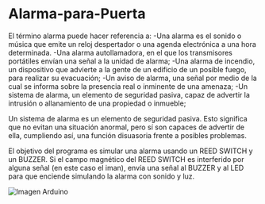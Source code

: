 # Alarma-para-Puerta
El término alarma puede hacer referencia a:
  -Una alarma es el sonido o música que emite un reloj despertador o una agenda electrónica a una hora determinada.
  -Una alarma autollamadora, en el que los transmisores portátiles envían una señal a la unidad de alarma;
  -Una alarma de incendio, un dispositivo que advierte a la gente de un edificio de un posible fuego, para realizar su evacuación;
  -Un aviso de alarma, una señal por medio de la cual se informa sobre la presencia real o inminente de una amenaza;
  -Un sistema de alarma, un elemento de seguridad pasiva, capaz de advertir la intrusión o allanamiento de una propiedad o inmueble;
  
Un sistema de alarma es un elemento de seguridad pasiva. Esto significa que no evitan una situación anormal, pero sí son capaces de advertir de ella, cumpliendo así, una función disuasoria frente a posibles problemas.

El objetivo del programa es simular una alarma usando un REED SWITCH y un BUZZER. Si el campo magnético del REED SWITCH es interferido por alguna señal (en este caso el iman), envía una señal al BUZZER y al LED para que enciende simulando la alarma con sonido y luz.

![Imagen Arduino](Diagrama.jpg "Foto Diagrama")
